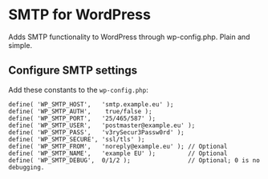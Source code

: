 # SMTP for WordPress
Adds SMTP functionality to WordPress through wp-config.php. Plain and simple.

## Configure SMTP settings
Add these constants to the `wp-config.php`:

```
define( 'WP_SMTP_HOST',   'smtp.example.eu' );
define( 'WP_SMTP_AUTH',    true/false );
define( 'WP_SMTP_PORT',   '25/465/587' );
define( 'WP_SMTP_USER',   'postmaster@example.eu' );
define( 'WP_SMTP_PASS',   'v3rySecur3Passw0rd' );
define( 'WP_SMTP_SECURE', 'ssl/tls' );
define( 'WP_SMTP_FROM',   'noreply@example.eu' ); // Optional
define( 'WP_SMTP_NAME',   'example EU' );         // Optional
define( 'WP_SMTP_DEBUG',  0/1/2 );                // Optional; 0 is no debugging.
```
